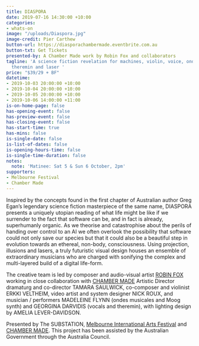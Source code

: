 ```yaml
---
title: DIASPORA
date: 2019-07-16 14:30:00 +10:00
categories:
- whats-on
image: "/uploads/Diaspora.jpg"
image-credit: Pier Carthew
button-url: https://diasporachambermade.eventbrite.com.au
button-txt: Get Tickets
presented-by: A Chamber Made work by Robin Fox and collaborators
tagline: 'A science fiction revelation for machines, violin, voice, ondes musicales,
  theremin and laser '
price: "$39/29 + BF"
datetime:
- 2019-10-03 20:00:00 +10:00
- 2019-10-04 20:00:00 +10:00
- 2019-10-05 20:00:00 +10:00
- 2019-10-06 14:00:00 +11:00
is-on-home-page: false
has-opening-event: false
has-preview-event: false
has-closing-event: false
has-start-time: true
has-mins: false
is-single-date: false
is-list-of-dates: false
is-opening-hours-time: false
is-single-time-duration: false
notes:
  note: 'Matinee: Sat 5 & Sun 6 October, 2pm'
supporters:
- Melbourne Festival
- Chamber Made
---
```


Inspired by the concepts found in the first chapter of Australian author Greg Egan’s legendary science fiction masterpiece of the same name, DIASPORA presents a uniquely utopian reading of what life might be like if we surrender to the fact that software can be, and in fact is already, superhumanly organic. As we theorise and catastrophise about the perils of handing over control to an AI we often overlook the possibility that software could not only save our species but that it could also be a beautiful step in evolution towards an ethereal, non-body, consciousness. Using projection, illusions and lasers, a truly futuristic visual design houses an ensemble of extraordinary musicians who are charged with sonifying the complex and multi-layered build of a digital life-form.

The creative team is led by composer and audio-visual artist [ROBIN FOX](https://robinfox.com.au/) working in close collaboration with [CHAMBER MADE](http://www.chambermade.org) Artistic Director dramaturg and co-director TAMARA SAULWICK, co-composer and violinist  ERKKI VELTHEIM, video artist and system designer NICK ROUX, and musician / performers MADELEINE FLYNN (ondes musicales and Moog synth) and GEORGINA DARVIDIS (vocals and theremin), with lighting design by AMELIA LEVER-DAVIDSON.

Presented by The SUBSTATION, [Melbourne International Arts Festival](https://www.festival.melbourne/) and [CHAMBER MADE](http://www.chambermade.org). This project has been assisted by the Australian Government through the Australia Council.